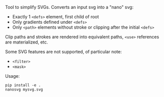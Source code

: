 Tool to simplify SVGs. Converts an input svg into a "nano" svg:

*   Exactly 1 `<defs>` element, first child of root
*   Only gradients defined under `<defs>`
*   Only `<path>` elements without stroke or clipping after the initial `<defs>`

Clip paths and strokes are rendered into equivalent paths, `<use>` references are materialized, etc.

Some SVG features are not supported, of particular note:

*   `<filter>`
*   `<mask>`

Usage:

```shell
pip install -e .
nanosvg mysvg.svg
```
